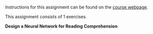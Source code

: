 Instructions for this assignment can be found on the [course webpage](http://web.stanford.edu/class/cs224n/assignment4/index.html).

This assignment consists of 1 exercises.

**Design a Neural Network for Reading Comprehension**